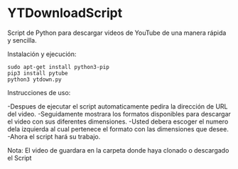 # YTDownloadScript
Script de Python para descargar videos de YouTube de una manera rápida y sencilla.


Instalación y ejecución:

	sudo apt-get install python3-pip
	pip3 install pytube
	python3 ytdown.py 
	
Instrucciones de uso:

-Despues de ejecutar el script automaticamente pedira la dirección de URL del video.
-Seguidamente mostrara los formatos disponibles para descargar el video con sus diferentes dimensiones.
-Usted debera escoger el numero dela izquierda al cual pertenece el formato con las dimensiones que desee.
-Ahora el script hará su trabajo.

Nota: El video de guardara en la carpeta donde haya clonado o descargado el Script
